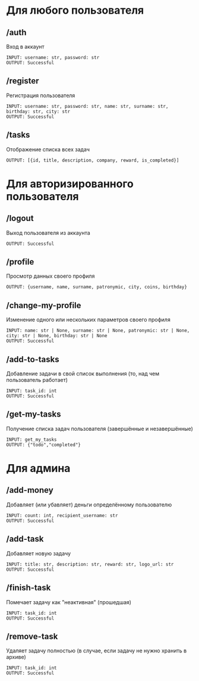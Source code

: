 # Для любого пользователя
## /auth
Вход в аккаунт

    INPUT: username: str, password: str
    OUTPUT: Successful


## /register
Регистрация пользователя

    INPUT: username: str, password: str, name: str, surname: str, birthday: str, city: str
    OUTPUT: Successful

## /tasks
Отображение списка всех задач

    OUTPUT: [{id, title, description, company, reward, is_completed}]

# Для авторизированного пользователя
## /logout
Выход пользователя из аккаунта

    OUTPUT: Successful


## /profile
Просмотр данных своего профиля

    OUTPUT: {username, name, surname, patronymic, city, coins, birthday}


## /change-my-profile
Изменение одного или нескольких параметров своего профиля

    INPUT: name: str | None, surname: str | None, patronymic: str | None, city: str | None, birthday: str | None
    OUTPUT: Successful


## /add-to-tasks
Добавление задачи в свой список выполнения (то, над чем пользователь работает)

    INPUT: task_id: int
    OUTPUT: Successful


## /get-my-tasks
Получение списка задач пользователя (завершённые и незавершённые)    

    INPUT: get_my_tasks
    OUTPUT: {"todo","completed"}


# Для админа
## /add-money
Добавляет (или убавляет) деньги определённому пользователю

    INPUT: count: int, recipient_username: str
    OUTPUT: Successful


## /add-task
Добавляет новую задачу

    INPUT: title: str, description: str, reward: str, logo_url: str
    OUTPUT: Successful


## /finish-task
Помечает задачу как "неактивная" (прошедшая)

    INPUT: task_id: int
    OUTPUT: Successful


## /remove-task
Удаляет задачу полностью (в случае, если задачу не нужно хранить в архиве)

    INPUT: task_id: int
    OUTPUT: Successful
